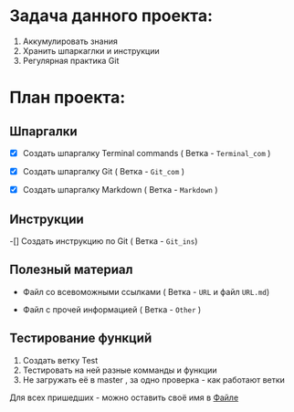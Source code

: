 # Задача данного проекта:
1. Аккумулировать знания
2. Хранить шпаркаглки и инструкции
3. Регулярная практика Git

# План проекта:

## Шпаргалки

-[x] Создать шпаргалку Terminal commands ( Ветка - `Terminal_com` )

-[x] Создать шпаргалку Git ( Ветка - `Git_com` )

-[x] Создать шпаргалку Markdown ( Ветка - `Markdown` )

## Инструкции

-[] Создать инструкцию по Git ( Ветка - `Git_ins`)

## Полезный материал

* Файл со всевоможными ссылками ( Ветка - `URL` и файл `URL.md`)

* Файл с прочей информацией ( Ветка - `Other` )

## Тестирование функций

1. Создать ветку Test
2. Тестировать на ней разные комманды и функции
3. Не загружать её в master , за одно проверка - как работают ветки

Для всех пришедших - можно оставить своё имя в [Файле](common_fork_work_for_students.md)

